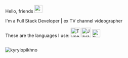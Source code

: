 <span>Hello, friends</span>
<img src="https://media.giphy.com/media/hvRJCLFzcasrR4ia7z/giphy.gif" height="25">

<p align="left">I'm a Full Stack Developer | ex TV channel videographer</p>

<span>These are the languages I use: </span>
<img src="https://techstack-generator.vercel.app/ts-icon.svg" alt="TypeScript" width="30" height="30" />
<img src="https://techstack-generator.vercel.app/js-icon.svg" alt="JavaScript" width="30" height="30" />
<img src="https://techstack-generator.vercel.app/python-icon.svg" alt="Python" width="25" height="25" />

##
<p align="left"> <img src="https://komarev.com/ghpvc/?username=kyrylopikhno&label=Profile%20views&color=0e75b6&style=flat" alt="kyrylopikhno" /> </p>



